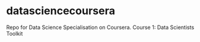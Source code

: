 # datasciencecoursera
Repo for Data Science Specialisation on Coursera. Course 1: Data Scientists Toolkit

